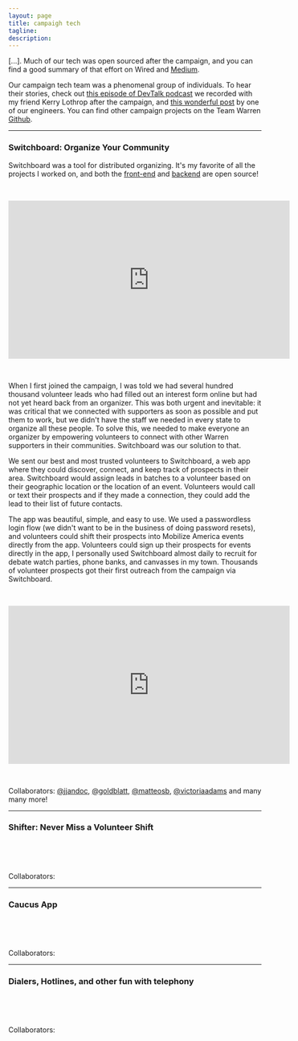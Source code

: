 ```yaml
---
layout: page
title: campaigh tech
tagline: 
description: 
---
```


[...]. Much of our tech was open sourced after the campaign, and you can find a good summary of that effort on Wired and [Medium](https://medium.com/@teamwarren/open-source-tools-from-the-warren-for-president-tech-team-f1f27d2c7551).

Our campaign tech team was a phenomenal group of individuals. To hear their stories, check out [this episode of DevTalk podcast](https://kerry.lothrop.de/devtalk-41/) we recorded with my friend Kerry Lothrop after the campaign, and [this wonderful post](https://medium.com/@susangoldblatt/tech-on-a-presidential-campaign-an-overview-9679d69b2109) by one of our engineers. You can find other campaign projects on the Team Warren [Github](https://github.com/Elizabeth-Warren).

---

### Switchboard: Organize Your Community

Switchboard was a tool for distributed organizing. It's my favorite of all the projects I worked on, and both the [front-end](https://github.com/Elizabeth-Warren/supportal-frontend) and [backend](https://github.com/Elizabeth-Warren/supportal-backend) are open source!

<br/>

<p align="center">
<iframe width="560" height="315" src="https://www.youtube.com/embed/FVrbVGFsK_s" frameborder="0" allow="accelerometer; autoplay; clipboard-write; encrypted-media; gyroscope; picture-in-picture" allowfullscreen></iframe>
</p>

<br/>

When I first joined the campaign, I was told we had several hundred thousand volunteer leads who had filled out an interest form online but had not yet heard back from an organizer. This was both urgent and inevitable: it was critical that we connected with supporters as soon as possible and put them to work, but we didn't have the staff we needed in every state to organize all these people. To solve this, we needed to make everyone an organizer by empowering volunteers to connect with other Warren supporters in their communities. Switchboard was our solution to that.

We sent our best and most trusted volunteers to Switchboard, a web app where they could discover, connect, and keep track of prospects in their area. Switchboard would assign leads in batches to a volunteer based on their geographic location or the location of an event. Volunteers would call or text their prospects and if they made a connection, they could add the lead to their list of future contacts. 

The app was beautiful, simple, and easy to use. We used a passwordless login flow (we didn't want to be in the business of doing password resets), and volunteers could shift their prospects into Mobilize America events directly from the app. Volunteers could sign up their prospects for events directly in the app, I personally used Switchboard almost daily to recruit for debate watch parties, phone banks, and canvasses in my town. Thousands of volunteer prospects got their first outreach from the campaign via Switchboard.

<br/>

<p align="center">
<iframe width="560" height="315" src="https://www.youtube.com/embed/FVrbVGFsK_s" frameborder="0" allow="accelerometer; autoplay; clipboard-write; encrypted-media; gyroscope; picture-in-picture" allowfullscreen></iframe>
</p>

<br/>

Collaborators: [@jjandoc](https://github.com/jjandoc), [@goldblatt](https://github.com/goldblatt), [@matteosb](https://github.com/matteosb), [@victoriaadams](https://twitter.com/victoriadams) and many many more!

---

### Shifter: Never Miss a Volunteer Shift



<br/>

<p align="center">

</p>

<br/>

Collaborators: 

---

### Caucus App



<br/>

<p align="center">

</p>

<br/>

Collaborators: 

---

### Dialers, Hotlines, and other fun with telephony



<br/>

<p align="center">

</p>

<br/>

Collaborators: 

